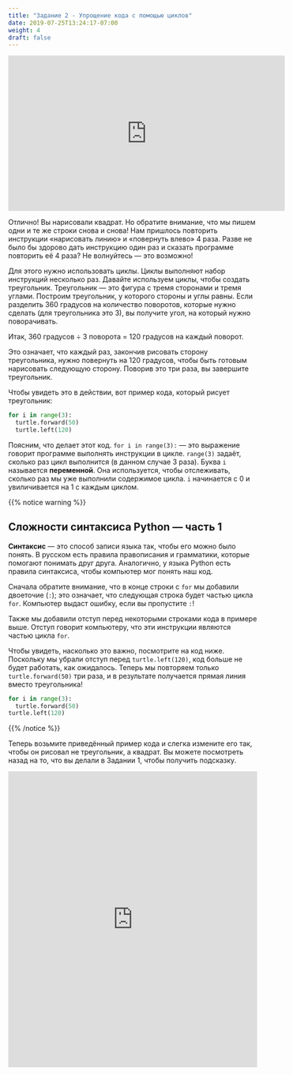 ```yaml
---
title: "Задание 2 - Упрощение кода с помощью циклов"
date: 2019-07-25T13:24:17-07:00
weight: 4
draft: false
---
```


<p style="text-align: center;"><iframe width="560" height="315" src="https://www.youtube.com/embed/kGhMGdqqV-w" frameborder="0" allow="accelerometer; autoplay; clipboard-write; encrypted-media; gyroscope; picture-in-picture" allowfullscreen></iframe></p>

Отлично! Вы нарисовали квадрат. Но обратите внимание, что мы пишем одни и те же строки снова и снова! Нам пришлось повторить инструкции «нарисовать линию» и «повернуть влево» 4 раза. Разве не было бы здорово дать инструкцию один раз и сказать программе повторить её 4 раза? Не волнуйтесь — это возможно!

Для этого нужно использовать циклы. Циклы выполняют набор инструкций несколько раз. Давайте используем циклы, чтобы создать треугольник. Треугольник — это фигура с тремя сторонами и тремя углами. Построим треугольник, у которого стороны и углы равны. Если разделить 360 градусов на количество поворотов, которые нужно сделать (для треугольника это 3), вы получите угол, на который нужно поворачивать.

Итак, 360 градусов ÷ 3 поворота = 120 градусов на каждый поворот.

Это означает, что каждый раз, закончив рисовать сторону треугольника, нужно повернуть на 120 градусов, чтобы быть готовым нарисовать следующую сторону. Поворив это три раза, вы завершите треугольник.

Чтобы увидеть это в действии, вот пример кода, который рисует треугольник:

``` python
for i in range(3):
  turtle.forward(50)
  turtle.left(120)
```

Поясним, что делает этот код. `for i in range(3):` — это выражение говорит программе выполнять инструкции в цикле. `range(3)` задаёт, сколько раз цикл выполнится (в данном случае 3 раза). Буква `i` называется **переменной**. Она используется, чтобы отслеживать, сколько раз мы уже выполнили содержимое цикла. `i` начинается с 0 и увиличивается на 1 с каждым циклом.

{{% notice warning %}}

## Сложности синтаксиса Python — часть 1

**Синтаксис** — это способ записи языка так, чтобы его можно было понять. В русском есть правила правописания и грамматики, которые помогают понимать друг друга. Аналогично, у языка Python есть правила синтаксиса, чтобы компьютер мог понять наш код.

Сначала обратите внимание, что в конце строки с `for` мы добавили двоеточие (`:`); это означает, что следующая строка будет частью цикла `for`. Компьютер выдаст ошибку, если вы пропустите `:`!

Также мы добавили отступ перед некоторыми строками кода в примере выше. Отступ говорит компьютеру, что эти инструкции являются частью цикла `for`.

Чтобы увидеть, насколько это важно, посмотрите на код ниже. Поскольку мы убрали отступ перед `turtle.left(120)`, код больше не будет работать, как ожидалось. Теперь мы повторяем только `turtle.forward(50)` три раза, и в результате получается прямая линия вместо треугольника!

``` python
for i in range(3):
  turtle.forward(50)
turtle.left(120)
```

{{% /notice %}}

Теперь возьмите приведённый пример кода и слегка измените его так, чтобы он рисовал не треугольник, а квадрат. Вы можете посмотреть назад на то, что вы делали в Задании 1, чтобы получить подсказку.

<iframe src="https://trinket.io/embed/python/892913b49a" width="100%" height="600" frameborder="0" marginwidth="0" marginheight="0" allowfullscreen></iframe>